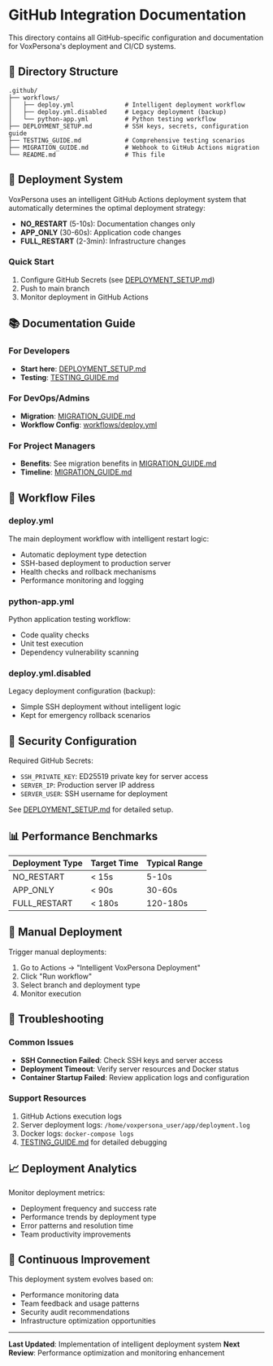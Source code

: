 # GitHub Integration Documentation

This directory contains all GitHub-specific configuration and documentation for VoxPersona's deployment and CI/CD systems.

## 📁 Directory Structure

```
.github/
├── workflows/
│   ├── deploy.yml              # Intelligent deployment workflow
│   ├── deploy.yml.disabled     # Legacy deployment (backup)
│   └── python-app.yml          # Python testing workflow
├── DEPLOYMENT_SETUP.md         # SSH keys, secrets, configuration guide
├── TESTING_GUIDE.md            # Comprehensive testing scenarios
├── MIGRATION_GUIDE.md          # Webhook to GitHub Actions migration
└── README.md                   # This file
```

## 🚀 Deployment System

VoxPersona uses an intelligent GitHub Actions deployment system that automatically determines the optimal deployment strategy:

- **NO_RESTART** (5-10s): Documentation changes only
- **APP_ONLY** (30-60s): Application code changes  
- **FULL_RESTART** (2-3min): Infrastructure changes

### Quick Start
1. Configure GitHub Secrets (see [DEPLOYMENT_SETUP.md](DEPLOYMENT_SETUP.md))
2. Push to main branch
3. Monitor deployment in GitHub Actions

## 📚 Documentation Guide

### For Developers
- **Start here**: [DEPLOYMENT_SETUP.md](DEPLOYMENT_SETUP.md)
- **Testing**: [TESTING_GUIDE.md](TESTING_GUIDE.md)

### For DevOps/Admins
- **Migration**: [MIGRATION_GUIDE.md](MIGRATION_GUIDE.md)
- **Workflow Config**: [workflows/deploy.yml](workflows/deploy.yml)

### For Project Managers
- **Benefits**: See migration benefits in [MIGRATION_GUIDE.md](MIGRATION_GUIDE.md#-migration-benefits)
- **Timeline**: [MIGRATION_GUIDE.md](MIGRATION_GUIDE.md#-migration-timeline)

## 🔧 Workflow Files

### deploy.yml
The main deployment workflow with intelligent restart logic:
- Automatic deployment type detection
- SSH-based deployment to production server
- Health checks and rollback mechanisms
- Performance monitoring and logging

### python-app.yml  
Python application testing workflow:
- Code quality checks
- Unit test execution
- Dependency vulnerability scanning

### deploy.yml.disabled
Legacy deployment configuration (backup):
- Simple SSH deployment without intelligent logic
- Kept for emergency rollback scenarios

## 🔐 Security Configuration

Required GitHub Secrets:
- `SSH_PRIVATE_KEY`: ED25519 private key for server access
- `SERVER_IP`: Production server IP address  
- `SERVER_USER`: SSH username for deployment

See [DEPLOYMENT_SETUP.md](DEPLOYMENT_SETUP.md#-security-configuration) for detailed setup.

## 📊 Performance Benchmarks

| Deployment Type | Target Time | Typical Range |
|-----------------|-------------|---------------|
| NO_RESTART      | < 15s       | 5-10s        |
| APP_ONLY        | < 90s       | 30-60s       |
| FULL_RESTART    | < 180s      | 120-180s     |

## 🎯 Manual Deployment

Trigger manual deployments:
1. Go to Actions → "Intelligent VoxPersona Deployment"
2. Click "Run workflow"  
3. Select branch and deployment type
4. Monitor execution

## 🚨 Troubleshooting

### Common Issues
- **SSH Connection Failed**: Check SSH keys and server access
- **Deployment Timeout**: Verify server resources and Docker status
- **Container Startup Failed**: Review application logs and configuration

### Support Resources
1. GitHub Actions execution logs
2. Server deployment logs: `/home/voxpersona_user/app/deployment.log`
3. Docker logs: `docker-compose logs`
4. [TESTING_GUIDE.md](TESTING_GUIDE.md#troubleshooting) for detailed debugging

## 📈 Deployment Analytics

Monitor deployment metrics:
- Deployment frequency and success rate
- Performance trends by deployment type
- Error patterns and resolution time
- Team productivity improvements

## 🔄 Continuous Improvement

This deployment system evolves based on:
- Performance monitoring data
- Team feedback and usage patterns
- Security audit recommendations
- Infrastructure optimization opportunities

---

**Last Updated**: Implementation of intelligent deployment system
**Next Review**: Performance optimization and monitoring enhancement